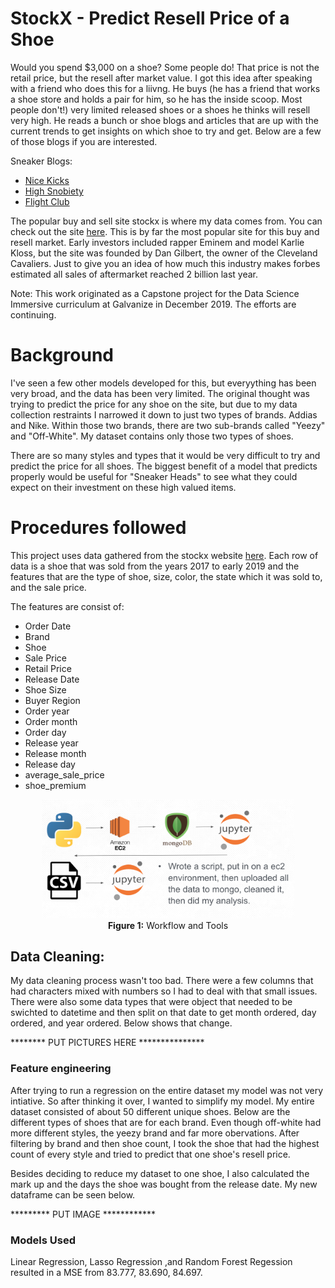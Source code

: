 # StockX - Predict Resell Price of a Shoe

Would you spend $3,000 on a shoe? Some people do! That price is not the retail price, but the resell after market value. I got this idea after speaking with a friend who does this for a liivng. He buys (he has a friend that works a shoe store and holds a pair for him, so he has the inside scoop. Most people don't!) very limited released shoes or a shoes he thinks will resell very high. He reads a bunch or shoe blogs and articles that are up with the current trends to get insights on which shoe to try and get. Below are a few of those blogs if you are interested. 

Sneaker Blogs:
* [Nice Kicks](https://www.nicekicks.com/)
* [High Snobiety](https://www.highsnobiety.com/sneakers/)
* [Flight Club](https://www.flightclub.com/)

The popular buy and sell site stockx is where my data comes from. You can check out the site [here](https://stockx.com/). This is by far the most popular site for this buy and resell market. Early investors included rapper Eminem and model Karlie Kloss, but the site was founded by Dan Gilbert, the owner of the Cleveland Cavaliers. Just to give you an idea of how much this industry makes forbes estimated all sales of aftermarket reached 2 billion last year. 


Note: This work originated as a Capstone project for the Data Science Immersive curriculum at Galvanize in December 2019. The efforts are continuing.

# Background

I've seen a few other models developed for this, but everyything has been very broad, and the data has been very limited. The original thought was trying to predict the price for any shoe on the site, but due to my data collection restraints I narrowed it down to just two types of brands. Addias and Nike. Within those two brands, there are two sub-brands called "Yeezy" and "Off-White". My dataset contains only those two types of shoes. 

There are so many styles and types that it would be very difficult to try and predict the price for all shoes. The biggest benefit of a model that predicts properly would be useful for "Sneaker Heads" to see what they could expect on their investment on these high valued items. 


# Procedures followed

This project uses data gathered from the stockx website [here](https://stockx.com/news/the-2019-data-contest/). Each row of data is a shoe that was sold from the years 2017 to early 2019 and the features that are the type of shoe, size, color, the state which it was sold to, and the sale price. 

The features are consist of: 
* Order Date
* Brand
* Shoe
* Sale Price 
* Retail Price
* Release Date 
* Shoe Size
* Buyer Region
* Order year
* Order month 
* Order day
* Release year
* Release month
* Release day
* average_sale_price
* shoe_premium


<p align="center"> 
<img src="img/tech_stack.png" height=80%, width=80%, alt="Workflow and Tech stack"><br> <b>Figure 1:</b> Workflow and Tools
</p>
 
## Data Cleaning: 
My data cleaning process wasn't too bad. There were a few columns that had characters mixed with numbers so I had to deal with that small issues. There were also some data types that were object that needed to be swichted to datetime and then split on that date to get month ordered, day ordered, and year ordered. Below shows that change.

******** PUT PICTURES HERE ***************


### Feature engineering

After trying to run a regression on the entire dataset my model was not very intiative. So after thinking it over, I wanted to simplify my model. My entire dataset consisted of about 50 different unique shoes. Below are the different types of shoes that are for each brand. Even though off-white had more different styles, the yeezy brand and far more obervations. After filtering by brand and then shoe count, I took the shoe that had the highest count of every style and tried to predict that one shoe's resell price. 

Besides deciding to reduce my dataset to one shoe, I also calculated the mark up and the days the shoe was bought from the release date. My new dataframe can be seen below. 


********* PUT IMAGE ************


### Models Used
Linear Regression, Lasso Regression ,and Random Forest Regession resulted in a MSE from 83.777, 83.690, 84.697.
  
